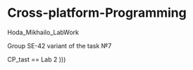 # Cross-platform-Programming
Hoda_Mikhailo_LabWork

Group SE-42
variant of the task №7

CP_tast == Lab 2 )))
